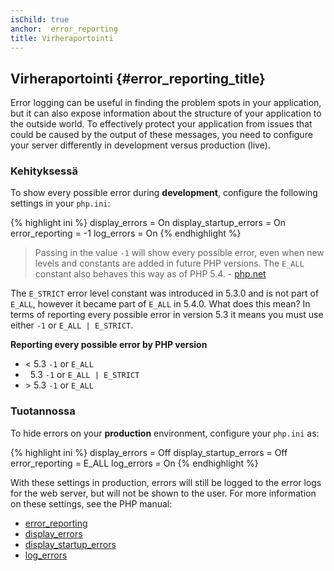 ```yaml
---
isChild: true
anchor:  error_reporting
title: Virheraportointi
---
```


## Virheraportointi {#error_reporting_title}

Error logging can be useful in finding the problem spots in your application, but it can also expose information about
the structure of your application to the outside world. To effectively protect your application from issues that could
be caused by the output of these messages, you need to configure your server differently in development versus
production (live).

### Kehityksessä

To show every possible error during **development**, configure the following settings in your `php.ini`:

{% highlight ini %}
display_errors = On
display_startup_errors = On
error_reporting = -1
log_errors = On
{% endhighlight %}

> Passing in the value `-1` will show every possible error, even when new levels and constants are added in future PHP
> versions. The `E_ALL` constant also behaves this way as of PHP 5.4. -
> [php.net](https://secure.php.net/function.error-reporting)

The `E_STRICT` error level constant was introduced in 5.3.0 and is not part of `E_ALL`, however it became part of
`E_ALL` in 5.4.0. What does this mean? In terms of reporting every possible error in version 5.3 it means you must
use either `-1` or `E_ALL | E_STRICT`.

**Reporting every possible error by PHP version**

* &lt; 5.3 `-1` or `E_ALL`
* &nbsp; 5.3 `-1` or `E_ALL | E_STRICT`
* &gt; 5.3 `-1` or `E_ALL`

### Tuotannossa

To hide errors on your **production** environment, configure your `php.ini` as:

{% highlight ini %}
display_errors = Off
display_startup_errors = Off
error_reporting = E_ALL
log_errors = On
{% endhighlight %}

With these settings in production, errors will still be logged to the error logs for the web server, but will not be
shown to the user. For more information on these settings, see the PHP manual:

* [error_reporting](https://secure.php.net/errorfunc.configuration#ini.error-reporting)
* [display_errors](https://secure.php.net/errorfunc.configuration#ini.display-errors)
* [display_startup_errors](https://secure.php.net/errorfunc.configuration#ini.display-startup-errors)
* [log_errors](https://secure.php.net/errorfunc.configuration#ini.log-errors)
